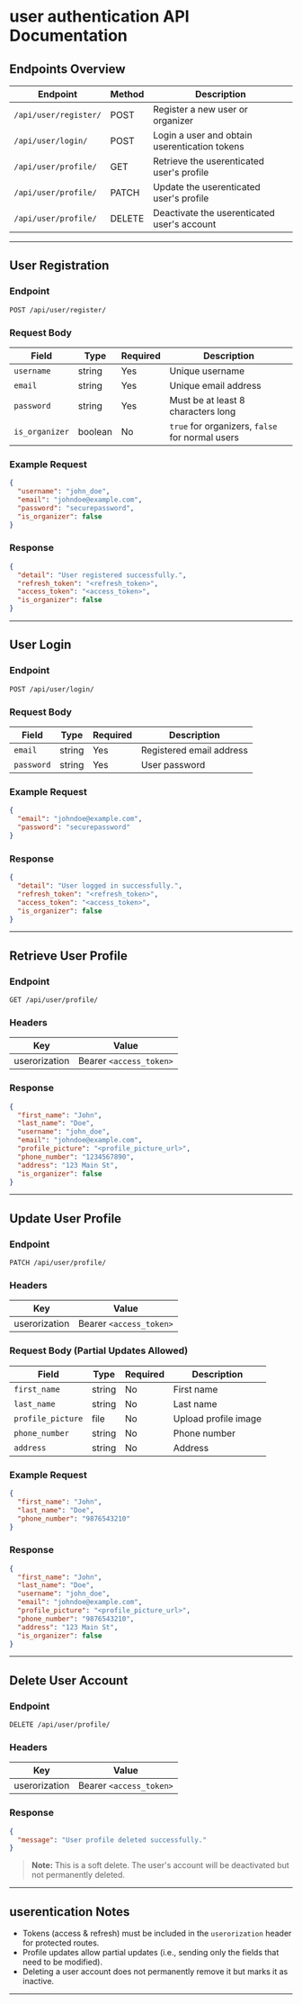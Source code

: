 # user authentication API Documentation


## Endpoints Overview

| Endpoint            | Method | Description |
|--------------------|--------|-------------|
| `/api/user/register/` | POST | Register a new user or organizer |
| `/api/user/login/` | POST | Login a user and obtain userentication tokens |
| `/api/user/profile/` | GET | Retrieve the userenticated user's profile |
| `/api/user/profile/` | PATCH | Update the userenticated user's profile |
| `/api/user/profile/` | DELETE | Deactivate the userenticated user's account |

---

## User Registration

### Endpoint
`POST /api/user/register/`

### Request Body

| Field          | Type    | Required | Description |
|--------------|--------|----------|-------------|
| `username`    | string | Yes      | Unique username |
| `email`       | string | Yes      | Unique email address |
| `password`    | string | Yes      | Must be at least 8 characters long |
| `is_organizer` | boolean | No      | `true` for organizers, `false` for normal users |

### Example Request
```json
{
  "username": "john_doe",
  "email": "johndoe@example.com",
  "password": "securepassword",
  "is_organizer": false
}
```

### Response
```json
{
  "detail": "User registered successfully.",
  "refresh_token": "<refresh_token>",
  "access_token": "<access_token>",
  "is_organizer": false
}
```

---

## User Login

### Endpoint
`POST /api/user/login/`

### Request Body

| Field     | Type   | Required | Description |
|-----------|--------|----------|-------------|
| `email`    | string | Yes      | Registered email address |
| `password` | string | Yes      | User password |

### Example Request
```json
{
  "email": "johndoe@example.com",
  "password": "securepassword"
}
```

### Response
```json
{
  "detail": "User logged in successfully.",
  "refresh_token": "<refresh_token>",
  "access_token": "<access_token>",
  "is_organizer": false
}
```

---

## Retrieve User Profile

### Endpoint
`GET /api/user/profile/`

### Headers
| Key           | Value |
|--------------|-------|
| userorization | Bearer `<access_token>` |

### Response
```json
{
  "first_name": "John",
  "last_name": "Doe",
  "username": "john_doe",
  "email": "johndoe@example.com",
  "profile_picture": "<profile_picture_url>",
  "phone_number": "1234567890",
  "address": "123 Main St",
  "is_organizer": false
}
```

---

## Update User Profile

### Endpoint
`PATCH /api/user/profile/`

### Headers
| Key           | Value |
|--------------|-------|
| userorization | Bearer `<access_token>` |

### Request Body (Partial Updates Allowed)

| Field           | Type    | Required | Description |
|---------------|--------|----------|-------------|
| `first_name`    | string | No      | First name |
| `last_name`     | string | No      | Last name |
| `profile_picture` | file | No      | Upload profile image |
| `phone_number`  | string | No      | Phone number |
| `address`       | string | No      | Address |

### Example Request
```json
{
  "first_name": "John",
  "last_name": "Doe",
  "phone_number": "9876543210"
}
```

### Response
```json
{
  "first_name": "John",
  "last_name": "Doe",
  "username": "john_doe",
  "email": "johndoe@example.com",
  "profile_picture": "<profile_picture_url>",
  "phone_number": "9876543210",
  "address": "123 Main St",
  "is_organizer": false
}
```

---

## Delete User Account

### Endpoint
`DELETE /api/user/profile/`

### Headers
| Key           | Value |
|--------------|-------|
| userorization | Bearer `<access_token>` |

### Response
```json
{
  "message": "User profile deleted successfully."
}
```

> **Note:** This is a soft delete. The user's account will be deactivated but not permanently deleted.

---

## userentication Notes
- Tokens (access & refresh) must be included in the `userorization` header for protected routes.
- Profile updates allow partial updates (i.e., sending only the fields that need to be modified).
- Deleting a user account does not permanently remove it but marks it as inactive.

---

